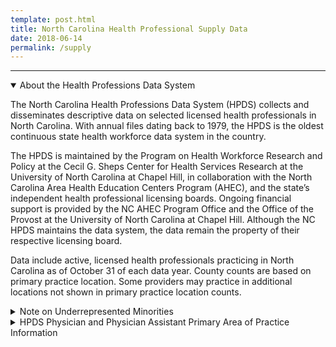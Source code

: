 ```yaml
---
template: post.html
title: North Carolina Health Professional Supply Data
date: 2018-06-14
permalink: /supply
---
```


<div id='app'>
</div>

<hr>

<details open>
    <summary class="summary-header">About the Health Professions Data System</summary>
    <p>The North Carolina Health Professions Data System (HPDS) collects and disseminates descriptive data on selected licensed health professionals in North Carolina.  With annual files dating back to 1979, the HPDS is the oldest continuous state health workforce data system in the country.</p><p>The HPDS is maintained by the Program on Health Workforce Research and Policy at the Cecil G. Sheps Center for Health Services Research at the University of North Carolina at Chapel Hill, in collaboration with the North Carolina Area Health Education Centers Program (AHEC), and the state’s independent health professional licensing boards. Ongoing financial support is provided by the NC AHEC Program Office and the Office of the Provost at the University of North Carolina at Chapel Hill.  Although the NC HPDS maintains the data system, the data remain the property of their respective licensing board.
  </p>
  <p>
    Data include active, licensed health professionals practicing in North Carolina as of October 31 of each data year.  County counts are based on primary practice location.  Some providers may practice in additional locations not shown in primary practice location counts.
  </p>
  </details>
      <details>
          <summary class="summary-header">Note on Underrepresented Minorities</summary>
  <p>Underrepresented minorities include health professionals that self-identify as African-American/Black, American Indian or Alaskan Native, and/or Hispanic.  Health professionals that self-identify as Asian are not included in this category.  Both state<sup>1</sup> and national<sup>2</sup> data have shown that compared to the general population, Asians tend to be more represented in many (although not all) health professions, particularly those requiring a doctoral degree.</p>
  <ol>
    <li>Spero JC. Does North Carolina’s health care workforce reflect the diversity of the state’s population? NC Med J. 2016; 77(2):141-145.</li>
    <li>U.S. Department of Health and Human Services, Health Resources and Services Administration, National Center for Health Workforce Analysis. Sex, Race, and Ethnic Diversity of U.S. Health Occupations (2010-2012), Rockville, Maryland; 2015.</li>
  </ol>
  </details>
  <details>
  <summary class="summary-header">HPDS Physician and Physician Assistant Primary Area of Practice Information</summary>
  <h6><strong>What is a Primary Area of Practice?</strong></h6>
  <p>The NCMB annual licensure/reregistration forms request self-selected primary area of practice, defined as “<em>What you primarily do as a physician</em>.”  The forms note that “Primary area of practice may correspond to an ABMS/AOA certification or a generally recognized area of work, such as ‘hospitalist’ or ‘administrative medicine.’”</p>
  <h6><strong>Why doesn’t the data visualization tool have Primary Area of Practice data prior to 2011?</strong></h6>
  <p>The NCMB began to collect data on physician and PA primary area of practice in 2011.  Data on primary area of practice are not available prior to 2011.</p>
  <h6><strong>How are Primary Areas of Practice grouped in the data visualization tool?</strong></h6>
  <p>The HPDS area of practice categories used in the data visualization tool group physicians and PAs <strong>by what they primarily <span style="text-decoration: underline;">do</span>, <em>not</em> by how they trained.</strong>  For example, adolescent medicine is categorized as general pediatrics, no matter whether the branch specialty was pediatrics, family medicine, or internal medicine.</p>
  <p>The “Primary Care Physician” and “Generalist Physician” groups include counts of physicians from multiple areas of practice are not exclusive groups.  For example, a physician who selects a primary area of practice of “pediatrics” is included in the Primary Care Physician, Generalist Physician, and General Pediatrics groups.  General Pediatrics is an exclusive group, meaning that the physician is excluded from all other area of practice groups.</p>
  <details style="margin-left: 1em;">
  <summary style="font-size: 1.2em;">HPDS Primary Area of Practice Categories</summary>
  <div class="many-details" style="margin-left: 1em;">
  <details>
            <summary>Primary Care Physician (not exclusive category)</summary>
            <ul>
              <li>Adolescent Medicine (FM)</li>
              <li>Adolescent Medicine (IM)</li>
              <li>Adolescent Medicine (Peds)</li>
              <li>Family Medicine</li>
              <li>General Practice</li>
              <li>Internal Medicine</li>
              <li>Internal Medicine-Pediatrics</li>
              <li>Obstetrics/Gynecology</li>
              <li>Pediatrics</li>
            </ul>
          </details>
          <details>
            <summary>Generalist Physician (not exclusive category)</summary>
            <ul>
              <li>Family Medicine</li>
              <li>Adolescent Medicine (FM)</li>
              <li>Adolescent Medicine (IM)</li>
              <li>Adolescent Medicine (Peds)</li>
              <li>General Practice</li>
              <li>Hospitalist</li>
              <li>Internal Medicine</li>
              <li>Internal Medicine-Pediatrics</li>
              <li>Obstetrics/Gynecology</li>
              <li>Osteopathic Manipulative Medicine</li>
              <li>Pediatrics</li>
              <li>Urgent Care Medicine</li>
              <li>Geriatric Medicine (FM)</li>
              <li>Critical Care Medicine (Internal Medicine)</li>
              <li>Internal Medicine – Family Medicine</li>
              <li>Internal Medicine – Geriatrics</li>
              <li>Internal Medicine - Geriatrics</li>
              <li>Medicine-OBGYN</li>
              <li>Integrative Medicine</li>
              <li>Student Health</li>
            </ul>
          </details>
          <details>
            <summary>Administrative Medicine</summary>
            <ul>
              <li>Legal Medicine</li>
              <li>Medical Management</li>
            </ul>
          </details>
          <details>
            <summary>Allergy &amp; Immunology</summary>
            <ul>
              <li>Allergy</li>
              <li>Allergy and Immunology</li>
              <li>Immunology</li>
              <li>Clinical and Laboratory Immunology (Allergy &amp; Immunology)</li>
              <li>Clinical and Laboratory Immunology (Internal Medicine)</li>
              <li>Clinical and Laboratory Immunology (Pediatrics)</li>
              <li>Clinical and Laboratory Dermatological Immunology</li>
            </ul>
          </details>
          <details>
            <summary>Anesthesiology</summary>
            <ul>
              <li>Anesthesiology</li>
              <li>Adult Cardiothoracic Anesthesiology (Anesthesiology)</li>
              <li>Critical Care Medicine - Anesthesiology</li>
              <li>Obstetric Anesthesiology (Anesthesiology)</li>
              <li>Pediatric Anesthesiology (Anesthesiology)</li>
            </ul>
          </details>
          <details>
            <summary>Cardiology</summary>
            <ul>
              <li>Cardiovascular Disease</li>
              <li>Advanced Heart Failure and Transplant Cardiology</li>
              <li>Clinical Cardiac Electrophysiology</li>
              <li>Interventional Cardiology</li>
              <li>Vascular Medicine</li>
            </ul>
          </details>
          <details>
            <summary>Critical Care Medicine, General</summary>
            <ul>
              <li>Critical Care Medicine (Internal Medicine)</li>
            </ul>
          </details>
          <details>
            <summary>Dermatology</summary>
            <ul>
              <li>Dermatology</li>
              <li>Dermatologic Surgery</li>
              <li>MOHS Micrographic Surgery</li>
              <li>Micrographic Surgery</li>
              <li>Internal Medicine - Dermatology</li>
              <li>Procedural Dermatology</li>
            </ul>
          </details>
          <details>
            <summary>Emergency Medicine</summary>
            <ul>
              <li>Emergency Medicine</li>
              <li>Critical Care Medicine (Emergency Medicine)</li>
              <li>Emergency Medical Services</li>
              <li>Emergency Medicine/Family Medicine</li>
              <li>Internal Med/Emergency Med/Critical Care Med</li>
              <li>Internal Medicine - Emergency Medicine</li>
              <li>Medical Toxicology (Emergency Medicine)</li>
              <li>Sports Medicine (Emergency Medicine)</li>
              <li>Undersea and Hyperbaric Medicine (Emergency Medicine)</li>
            </ul>
          </details>
          <details>
            <summary>Endocrinology</summary>
            <ul>
              <li>Endocrinology, Diabetes &amp; Metabolism</li>
              <li>Diabetes</li>
            </ul>
          </details>
          <details>
            <summary>Family Medicine</summary>
            <ul>
              <li>Family Medicine, Family Practice</li>
              <li>General Practice</li>
              <li>Osteopathic Manipulative Medicine</li>
            </ul>
          </details>
          <details>
            <summary>Gastroenterology</summary>
            <ul>
              <li>Gastroenterology</li>
              <li>Hepatology</li>
              <li>Transplant Hepatology (Internal Medicine)</li>
            </ul>
          </details>
          <details>
            <summary>General Surgery</summary>
            <ul>
              <li>General Surgery</li>
              <li>Abdominal Surgery</li>
            </ul>
          </details>
          <details>
            <summary>General Surgery, Specialty</summary>
            <ul>
              <li>Colon and Rectal Surgery</li>
              <li>Proctology</li>
              <li>Surgical Critical Care (Surgery)</li>
              <li>Transplant Surgery</li>
              <li>Trauma Surgery</li>
            </ul>
          </details>
          <details>
            <summary>Geriatrics</summary>
            <ul>
              <li>Geriatric Medicine (FM)</li>
              <li>Internal Medicine - Geriatrics</li>
            </ul>
          </details>
          <details>
            <summary>Hematology/Oncology</summary>
            <ul>
              <li>Hematology/Oncology</li>
              <li>Hematology</li>
              <li>Hematology (Internal Medicine)</li>
              <li>Hematology (Pathology)</li>
              <li>Oncology</li>
              <li>Medical Oncology</li>
              <li>Neoplastic Disease</li>
            </ul>
          </details>
          <details>
            <summary>Hospice and Palliative Medicine</summary>
            <ul>
              <li>Hospice and Palliative Medicine</li>
              <li>Hospice &amp; Palliative Care (OBGYN)</li>
              <li>Hospice &amp; Palliative Medicine (Anesthesiology)</li>
              <li>Hospice &amp; Palliative Medicine (Emergency Medicine)</li>
              <li>Hospice &amp; Palliative Medicine (Family Medicine)</li>
              <li>Hospice &amp; Palliative Medicine (Physical Medicine &amp; Rehabilitation)</li>
              <li>Hospice &amp; Palliative Medicine (Psychiatry &amp; Neurology)</li>
              <li>Hospice &amp; Palliative Medicine (Radiology)</li>
              <li>Hospice &amp; Palliative Medicine (Surgery)</li>
              <li>Hospice and Palliative Medicine (Internal Medicine)</li>
              <li>Palliative Medicine</li>
            </ul>
          </details>
          <details>
            <summary>Hospitalist</summary>
            <ul>
              <li>Hospitalist</li>
            </ul>
          </details>
          <details>
            <summary>Infectious Disease</summary>
            <ul>
              <li>Infectious Disease</li>
            </ul>
          </details>
          <details>
            <summary>Internal Medicine, General</summary>
            <ul>
              <li>Internal Medicine</li>
              <li>Internal Medicine – Family Medicine</li>
            </ul>
          </details>
          <details>
            <summary>Nephrology</summary>
            <ul>
              <li>Nephrology</li>
            </ul>
          </details>
          <details>
            <summary>Neurological Surgery</summary>
            <ul>
              <li>Neurological Surgery</li>
              <li>Endovascular Surgical Neuroradiology (Neurological Surgery)</li>
              <li>Endovascular Surgical Neuroradiology (Neurology)</li>
              <li>Endovascular Surgical Neuroradiology (Radiology)</li>
              <li>Spinal Cord Injury Medicine</li>
              <li>Neurological Critical Care</li>
            </ul>
          </details>
          <details>
            <summary>Neurology</summary>
            <ul>
              <li>Neurology</li>
              <li>Brain Injury Medicine (Neurology)</li>
              <li>Brain Injury Medicine (Physical Medicine &amp; Rehabilitation)</li>
              <li>Clinical Neurophysiology</li>
              <li>Epilepsy</li>
              <li>Internal Medicine - Neurology</li>
              <li>Movement Disorders</li>
              <li>Neurodevelopmental Disabilities (Psychiatry &amp; Neurology)</li>
              <li>Neurology (Physical Medicine and Rehabilitation)</li>
              <li>Neurology/Nuclear Medicine</li>
              <li>Neurology/Physical Medicine &amp; Rehabilitation</li>
              <li>Neuromuscular Medicine (Neurology)</li>
              <li>Neuromuscular Medicine (Physical Medicine &amp; Rehabilitation)</li>
              <li>Spinal Cord Injury/ Physical Medicine and Rehab</li>
              <li>Electrodiagnostics</li>
              <li>Neuropathology</li>
              <li>Neuropsychiatry</li>
              <li>Psychiatry - Neurology</li>
              <li>Vascular Neurology</li>
            </ul>
          </details>
          <details>
            <summary>Obstetrics &amp; Gynecology, General</summary>
            <ul>
              <li>Obstetrics and Gynecology</li>
              <li>Gynecology</li>
              <li>Obstetrics</li>
              <li>Medicine-OBGYN</li>
            </ul>
          </details>
          <details>
            <summary>Obstetrics &amp; Gynecology, Specialty</summary>
            <ul>
              <li>Critical Care Medicine (OBGYN)</li>
              <li>Female Pelvic Medicine &amp; Reconstructive Surgery (OBGYN)*</li>
              <li>Female Pelvic Medicine &amp; Reconstructive Surgery (Urology)*</li>
              <li>Gynecological Oncology</li>
              <li>Maternal and Fetal Medicine</li>
              <li>Reproductive Endocrinology and Infertility</li>
            </ul>
          </details>
          <details>
            <summary>Ophthalmology</summary>
            <ul>
              <li>Ophthalmology</li>
            </ul>
          </details>
          <details>
            <summary>Oral and Maxillofacial Surgery</summary>
            <ul>
              <li>Oral and Maxillofacial Surgery</li>
            </ul>
          </details>
          <details>
            <summary>Orthopedic Surgery</summary>
            <ul>
              <li>Orthopedic Surgery</li>
              <li>Adult Reconstructive Orthopedics</li>
              <li>Foot and Ankle Orthopedics</li>
              <li>Musculoskeletal Oncology</li>
              <li>Orthopedic Trauma</li>
              <li>Orthopedic Surgery Of The Spine</li>
              <li>Sports Medicine (Orthopedic Surgery)</li>
            </ul>
          </details>
          <details>
            <summary>Other Specialty</summary>
            <ul>
              <li>Other Specialty</li>
              <li>Bariatric Medicine</li>
              <li>Clinical Pharmacology</li>
              <li>Global Health</li>
              <li>Integrative Medicine</li>
              <li>Pharmaceutical Medicine</li>
              <li>Student Health</li>
            </ul>
          </details>
          <details>
            <summary>Otolaryngology</summary>
            <ul>
              <li>Otolaryngology</li>
              <li>Head and Neck Surgery</li>
              <li>Neurotology (Otolaryngology)</li>
              <li>Otoneurotology</li>
              <li>Otology</li>
              <li>Otorhinolaryngology</li>
              <li>Rhinology</li>
              <li>Laryngology</li>
              <li>Bronchoesophagology</li>
              <li>Plastic Surgery Within The Head &amp; Neck (Otolaryngology)</li>
            </ul>
          </details>
          <details>
            <summary>Pain Medicine</summary>
            <ul>
              <li>Pain Medicine</li>
              <li>Pain Management</li>
              <li>Pain Medicine (Anesthesiology)</li>
              <li>Pain Medicine (Neurology)</li>
              <li>Pain Medicine (Physical Medicine &amp; Rehabilitation)</li>
              <li>Pain Medicine (Psychiatry)</li>
            </ul>
          </details>
          <details>
            <summary>Pathology</summary>
            <ul>
              <li>Anatomic/Clinical Pathology</li>
              <li>Anatomic Pathology</li>
              <li>Laboratory Medicine</li>
              <li>Blood Banking/Transfusion Medicine</li>
              <li>Chemical Pathology</li>
              <li>Clinical Biochemical Genetics</li>
              <li>Clinical Cytogenetics</li>
              <li>Clinical Genetics</li>
              <li>Clinical Informatics (Pathology)</li>
              <li>Clinical Molecular Genetics</li>
              <li>Clinical Pathology</li>
              <li>Cytopathology</li>
              <li>Dermatopathology (Pathology)</li>
              <li>Forensic Pathology</li>
              <li>Internal Medicine-Medical Genetics</li>
              <li>Medical Biochemical Genetics</li>
              <li>Medical Genetics</li>
              <li>Medical Microbiology</li>
              <li>Molecular Genetic Pathology (Medical Genetics)</li>
              <li>Molecular Genetic Pathology (Pathology)</li>
              <li>Pediatric Pathology</li>
              <li>Phlebology</li>
              <li>Radioisotopic Pathology</li>
              <li>Selective Pathology</li>
            </ul>
          </details>
          <details>
            <summary>Pediatric Non-Surgical Specialties</summary>
            <ul>
              <li>Child Abuse Pediatrics</li>
              <li>Child Neurology</li>
              <li>Developmental-Behavioral Pediatrics</li>
              <li>Hospice &amp; Palliative Medicine (Pediatrics)</li>
              <li>Neonatal-Perinatal Medicine</li>
              <li>Neurodevelopmental Disabilities (Pediatrics)</li>
              <li>Pediatric Allergy</li>
              <li>Pediatric Cardiology</li>
              <li>Pediatric Critical Care Medicine</li>
              <li>Pediatric Dermatology</li>
              <li>Pediatric Emergency Medicine (Emergency Medicine)</li>
              <li>Pediatric Emergency Medicine (Pediatrics)</li>
              <li>Pediatric Endocrinology</li>
              <li>Pediatric Gastroenterology</li>
              <li>Pediatric Hematology-Oncology</li>
              <li>Pediatric Infectious Diseases</li>
              <li>Pediatric Medical Toxicology</li>
              <li>Pediatric Nephrology</li>
              <li>Pediatric Pulmonology</li>
              <li>Pediatric Rehabilitation Medicine</li>
              <li>Pediatric Rheumatology</li>
              <li>Pediatrics – Sports Medicine</li>
              <li>Pediatric Transplant Hepatology</li>
              <li>Pediatrics - Medical Genetics</li>
              <li>Pediatrics/ Physical Medicine and Rehabilitation</li>
              <li>Pediatrics/Dermatology</li>
              <li>Pediatrics/Emergency Medicine</li>
              <li>Sleep Medicine (Pediatrics)</li>
            </ul>
          </details>
          <details>
            <summary>Pediatric Surgical Specialties</summary>
            <ul>
              <li>Pediatric Cardiothoracic Surgery</li>
              <li>Pediatric Neurological Surgery</li>
              <li>Pediatric Ophthalmology</li>
              <li>Pediatric Orthopedics</li>
              <li>Pediatric Otolaryngology</li>
              <li>Pediatric Surgery</li>
              <li>Pediatric Urology</li>
            </ul>
          </details>
          <details>
            <summary>Pediatrics, General</summary>
            <ul>
              <li>Pediatrics</li>
              <li>Adolescent Medicine (FM)</li>
              <li>Adolescent Medicine (IM)</li>
              <li>Adolescent Medicine (Peds)</li>
            </ul>
          </details>
          <details>
            <summary>Physical Medicine &amp; Rehabilitation</summary>
            <ul>
              <li>Physical Medicine &amp; Rehabilitation</li>
              <li>Physiatry</li>
              <li>Internal Medicine - Physical Medicine And Rehabilitation</li>
              <li>Sports Medicine (Physical Medicine &amp; Rehabilitation)</li>
            </ul>
          </details>
          <details>
            <summary>Plastic Surgery</summary>
            <ul>
              <li>Plastic Surgery</li>
              <li>Cosmetic Surgery</li>
              <li>Craniofacial Surgery</li>
              <li>Facial Plastic Surgery</li>
              <li>Hand Surgery</li>
              <li>Hand Surgery (Orthopedics)</li>
              <li>Hand Surgery (Surgery)</li>
              <li>Hand Surgery (Plastic Surgery)</li>
              <li>Ophthalmic Plastic And Reconstructive Surgery</li>
              <li>Plastic Surgery - Integrated</li>
              <li>Plastic Surgery Within The Head &amp; Neck</li>
              <li>Plastic Surgery Within The Head &amp; Neck (Otolaryngology)</li>
              <li>Plastic Surgery Within The Head &amp; Neck (Plastic Surgery)</li>
            </ul>
          </details>
          <details>
            <summary>Preventive Medicine</summary>
            <ul>
              <li>General Preventive Medicine</li>
              <li>Aerospace Medicine</li>
              <li>Clinical Informatics (Preventive Medicine)</li>
              <li>Epidemiology</li>
              <li>Family Medicine/Preventive Medicine</li>
              <li>Internal Medicine/Preventive Medicine</li>
              <li>Medical Toxicology (Preventive Medicine)</li>
              <li>Nutrition</li>
              <li>Occupational Medicine</li>
              <li>Industrial Medicine</li>
              <li>Public Health and General Preventive Medicine</li>
              <li>Undersea &amp; Hyperbaric Medicine (Preventive Medicine)</li>
            </ul>
          </details>
          <details>
            <summary>Psychiatry, Addiction</summary>
            <ul>
              <li>Addiction Medicine</li>
              <li>Addiction Psychiatry</li>
            </ul>
          </details>
          <details>
            <summary>Psychiatry, Child &amp; Adolescent</summary>
            <ul>
              <li>Child &amp; Adolescent Psychiatry</li>
              <li>Pediatrics - Psychiatry</li>
            </ul>
          </details>
          <details>
            <summary>Psychiatry, General</summary>
            <ul>
              <li>Psychiatry</li>
              <li>Forensic Psychiatry</li>
              <li>Geriatric Psychiatry</li>
              <li>Internal Medicine - Psychiatry</li>
              <li>Psychiatry - Family Practice</li>
              <li>Psychoanalysis</li>
              <li>Psychosomatic Medicine</li>
              <li>Hypnosis</li>
            </ul>
          </details>
          <details>
            <summary>Pulmonology</summary>
            <ul>
              <li>Pulmonary Disease</li>
              <li>Pulmonary Critical Care Medicine</li>
            </ul>
          </details>
          <details>
            <summary>Radiology</summary>
            <ul>
              <li>Radiology</li>
              <li>Abdominal Radiology</li>
              <li>Cardiothoracic Radiology</li>
              <li>Diagnostic Radiology</li>
              <li>Body Imaging</li>
              <li>Diagnostic Ultrasound</li>
              <li>Diagnostic Roentgenology</li>
              <li>Internal Medicine/Nuclear Medicine</li>
              <li>Musculoskeletal Radiology</li>
              <li>Neuroradiology</li>
              <li>Neurology/Diagnostic Radiology/Neuroradiology</li>
              <li>Nuclear Cardiology</li>
              <li>Nuclear Medicine</li>
              <li>Nuclear Radiology</li>
              <li>Pediatric Radiology</li>
              <li>Radiation Oncology</li>
              <li>Radiological Physics</li>
              <li>Therapeutic Radiology</li>
              <li>Vascular &amp; Interventional Radiology</li>
            </ul>
          </details>
          <details>
            <summary>Rheumatology</summary>
            <ul>
              <li>Rheumatology</li>
              <li>Rheumatology</li>
            </ul>
          </details>
          <details>
            <summary>Sleep Medicine</summary>
            <ul>
              <li>Sleep Medicine</li>
              <li>Sleep Medicine (Anesthesiology)</li>
              <li>Sleep Medicine (Internal Medicine)</li>
              <li>Sleep Medicine (Otolaryngology)</li>
              <li>Sleep Medicine (Psychiatry &amp; Neurology)</li>
            </ul>
          </details>
          <details>
            <summary>Sports Medicine</summary>
            <ul>
              <li>Sports Medicine (FM)</li>
              <li>Internal Medicine – Sports Medicine</li>
            </ul>
          </details>
          <details>
            <summary>Surgical Oncology</summary>
            <ul>
              <li>Surgical Oncology</li>
              <li>Advanced Surgical Oncology</li>
            </ul>
          </details>
          <details>
            <summary>Thoracic Surgery</summary>
            <ul>
              <li>Thoracic Surgery</li>
              <li>Congenital Cardiac Surgery (Thoracic Surgery)</li>
              <li>Thoracic and Cardiac Surgery</li>
              <li>Cardiovascular Surgery</li>
              <li>Thoracic Surgery - Integrated</li>
            </ul>
          </details>
          <details>
            <summary>Urgent Care Medicine</summary>
            <ul>
              <li>Urgent Care Medicine</li>
            </ul>
          </details>
          <details>
            <summary>Urology</summary>
            <ul>
              <li>Urology</li>
              <li>Urological Surgery</li>
              <li>Endourology</li>
            </ul>
          </details>
          <details>
            <summary>Vascular Surgery</summary>
            <ul>
              <li>Vascular Surgery</li>
              <li>Vascular Surgery - Integrated</li>
            </ul>
          </details>
  </div>
  </details>
  </details>

<script src='/supply/hpds.js'></script>


